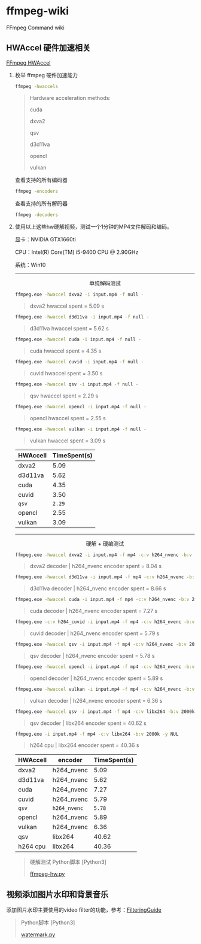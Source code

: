 # ffmpeg-wiki
FFmpeg Command wiki

## HWAccel 硬件加速相关

[FFmpeg HWAccel](https://trac.ffmpeg.org/wiki/HWAccelIntro)

1. 枚举 ffmpeg 硬件加速能力
    ```bash
    ffmpeg -hwaccels
    ```
    >   Hardware acceleration methods:
    >   
    >   cuda
    >   
    >   dxva2
    >   
    >   qsv
    >   
    >   d3d11va
    >   
    >   opencl
    >   
    >   vulkan
    >   

    查看支持的所有编码器
    ```bash
    ffmpeg -encoders
    ```

    查看支持的所有解码器
    ```bash
    ffmpeg -decoders
    ```

2. 使用以上这些hw硬解视频，测试一个1分钟的MP4文件解码和编码。

    显卡：NVIDIA GTX1660ti
    
    CPU：Intel(R) Core(TM) i5-9400 CPU @ 2.90GHz
    
    系统：Win10

    ---
    <center>单纯解码测试</center>

    ```bash
    ffmpeg.exe -hwaccel dxva2 -i input.mp4 -f null -
    ```
    > dxva2 hwaccel spent = 5.09 s

    ```bash
    ffmpeg.exe -hwaccel d3d11va -i input.mp4 -f null -
    ```
    > d3d11va hwaccel spent = 5.62 s

    ```bash
    ffmpeg.exe -hwaccel cuda -i input.mp4 -f null -
    ```
    > cuda hwaccel spent = 4.35 s

    ```bash
    ffmpeg.exe -hwaccel cuvid -i input.mp4 -f null -
    ```
    > cuvid hwaccel spent = 3.50 s

    ```bash
    ffmpeg.exe -hwaccel qsv -i input.mp4 -f null -
    ```
    > qsv hwaccel spent = 2.29 s

    ```bash
    ffmpeg.exe -hwaccel opencl -i input.mp4 -f null -
    ```
    > opencl hwaccel spent = 2.55 s
    
    ```bash
    ffmpeg.exe -hwaccel vulkan -i input.mp4 -f null -
    ```
    > vulkan hwaccel spent = 3.09 s
    
    | HWAccell  | TimeSpent(s)  |
    |   -       |   -           |
    | dxva2     | 5.09          |
    | d3d11va   | 5.62          |
    | cuda      | 4.35          |
    | cuvid     | 3.50          |
    | `qsv`       | `2.29`          |
    | opencl    | 2.55          |
    | vulkan    | 3.09          |

    ---
    <center>硬解 + 硬编测试</center>
    
    ```bash
    ffmpeg.exe -hwaccel dxva2 -i input.mp4 -f mp4 -c:v h264_nvenc -b:v 2000k -y NUL
    ```

    > dxva2 decoder | h264_nvenc encoder spent = 8.04 s

    ```bash
    ffmpeg.exe -hwaccel d3d11va -i input.mp4 -f mp4 -c:v h264_nvenc -b:v 2000k -y NUL
    ```

    > d3d11va decoder | h264_nvenc encoder spent = 8.66 s

    ```bash
    ffmpeg.exe -hwaccel cuda -i input.mp4 -f mp4 -c:v h264_nvenc -b:v 2000k -y NUL
    ```

    > cuda decoder | h264_nvenc encoder spent = 7.27 s

    ```bash
    ffmpeg.exe -c:v h264_cuvid -i input.mp4 -f mp4 -c:v h264_nvenc -b:v 2000k -y NUL
    ```

    > cuvid decoder | h264_nvenc encoder spent = 5.79 s

    ```bash
    ffmpeg.exe -hwaccel qsv -i input.mp4 -f mp4 -c:v h264_nvenc -b:v 2000k -y NUL
    ```

    > qsv decoder | h264_nvenc encoder spent = 5.78 s
    
    ```bash
    ffmpeg.exe -hwaccel opencl -i input.mp4 -f mp4 -c:v h264_nvenc -b:v 2000k -y NUL
    ```

    > opencl decoder | h264_nvenc encoder spent = 5.89 s
    
    ```bash
    ffmpeg.exe -hwaccel vulkan -i input.mp4 -f mp4 -c:v h264_nvenc -b:v 2000k -y NUL
    ```

    > vulkan decoder | h264_nvenc encoder spent = 6.36 s

    ```bash
    ffmpeg.exe -hwaccel qsv -i input.mp4 -f mp4 -c:v libx264 -b:v 2000k -y NUL
    ```

    > qsv decoder |    libx264 encoder spent = 40.62 s

    ```bash
    ffmpeg.exe -i input.mp4 -f mp4 -c:v libx264 -b:v 2000k -y NUL
    ```

    > h264 cpu |    libx264 encoder spent = 40.36 s

    | HWAccell  | encoder | TimeSpent(s)  |
    |   -       |   -           |   -           |
    | dxva2     |  h264_nvenc | 5.09          |
    | d3d11va   |  h264_nvenc | 5.62          |
    | cuda      |  h264_nvenc | 7.27          |
    | cuvid     |  h264_nvenc | 5.79          |
    | `qsv`       |  `h264_nvenc` | `5.78`          |
    | opencl    |  h264_nvenc | 5.89          |
    | vulkan    |  h264_nvenc | 6.36          |
    | qsv       |  libx264 | 40.62          |
    | h264 cpu  |  libx264 | 40.36          |

    > 硬解测试 Python脚本 [Python3]
    > 
    > [ffmpeg-hw.py](./shell/ffmpeg-hw.py)
    > 


## 视频添加图片水印和背景音乐

添加图片水印主要使用的video filter的功能，参考：[FilteringGuide](https://trac.ffmpeg.org/wiki/FilteringGuide)

> Python脚本 [Python3]
> 
> [watermark.py](./shell/watermark.py)
> 

